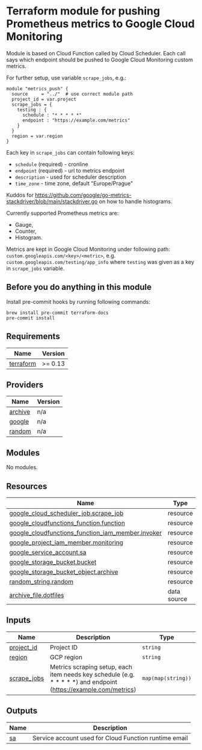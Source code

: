 # Terraform module for pushing Prometheus metrics to Google Cloud Monitoring 

Module is based on Cloud Function called by Cloud Scheduler. Each call says which endpoint should be pushed to
Google Cloud Monitoring custom metrics.

For further setup, use variable `scrape_jobs`, e.g.:

```hcl
module "metrics_push" {
  source     = "../"  # use correct module path
  project_id = var.project
  scrape_jobs = {
    testing : {
      schedule : "* * * * *"
      endpoint : "https://example.com/metrics"
    }
  }
  region = var.region
}
```

Each key in `scrape_jobs` can contain following keys:

 * `schedule` (required) - cronline
 * `endpoint` (required) - url to metrics endpoint
 * `description` - used for scheduler description
 * `time_zone` - time zone, default "Europe/Prague"

Kuddos for https://github.com/google/go-metrics-stackdriver/blob/main/stackdriver.go on how to handle histograms.

Currently supported Prometheus metrics are:

 * Gauge,
 * Counter,
 * Histogram.

Metrics are kept in Google Cloud Monitoring under following path: `custom.googleapis.com/<key>/<metric>`, e.g. `custom.googleapis.com/testing/app_info`
where `testing` was given as a key in `scrape_jobs` variable.

## Before you do anything in this module

Install pre-commit hooks by running following commands:

```shell script
brew install pre-commit terraform-docs
pre-commit install
```

<!-- BEGINNING OF PRE-COMMIT-TERRAFORM DOCS HOOK -->
## Requirements

| Name | Version |
|------|---------|
| <a name="requirement_terraform"></a> [terraform](#requirement\_terraform) | >= 0.13 |

## Providers

| Name | Version |
|------|---------|
| <a name="provider_archive"></a> [archive](#provider\_archive) | n/a |
| <a name="provider_google"></a> [google](#provider\_google) | n/a |
| <a name="provider_random"></a> [random](#provider\_random) | n/a |

## Modules

No modules.

## Resources

| Name | Type |
|------|------|
| [google_cloud_scheduler_job.scrape_job](https://registry.terraform.io/providers/hashicorp/google/latest/docs/resources/cloud_scheduler_job) | resource |
| [google_cloudfunctions_function.function](https://registry.terraform.io/providers/hashicorp/google/latest/docs/resources/cloudfunctions_function) | resource |
| [google_cloudfunctions_function_iam_member.invoker](https://registry.terraform.io/providers/hashicorp/google/latest/docs/resources/cloudfunctions_function_iam_member) | resource |
| [google_project_iam_member.monitoring](https://registry.terraform.io/providers/hashicorp/google/latest/docs/resources/project_iam_member) | resource |
| [google_service_account.sa](https://registry.terraform.io/providers/hashicorp/google/latest/docs/resources/service_account) | resource |
| [google_storage_bucket.bucket](https://registry.terraform.io/providers/hashicorp/google/latest/docs/resources/storage_bucket) | resource |
| [google_storage_bucket_object.archive](https://registry.terraform.io/providers/hashicorp/google/latest/docs/resources/storage_bucket_object) | resource |
| [random_string.random](https://registry.terraform.io/providers/hashicorp/random/latest/docs/resources/string) | resource |
| [archive_file.dotfiles](https://registry.terraform.io/providers/hashicorp/archive/latest/docs/data-sources/file) | data source |

## Inputs

| Name | Description | Type | Default | Required |
|------|-------------|------|---------|:--------:|
| <a name="input_project_id"></a> [project\_id](#input\_project\_id) | Project ID | `string` | n/a | yes |
| <a name="input_region"></a> [region](#input\_region) | GCP region | `string` | n/a | yes |
| <a name="input_scrape_jobs"></a> [scrape\_jobs](#input\_scrape\_jobs) | Metrics scraping setup, each item needs key schedule (e.g. * * * * *) and endpoint (https://example.com/metrics) | `map(map(string))` | n/a | yes |

## Outputs

| Name | Description |
|------|-------------|
| <a name="output_sa"></a> [sa](#output\_sa) | Service account used for Cloud Function runtime email |
<!-- END OF PRE-COMMIT-TERRAFORM DOCS HOOK -->
